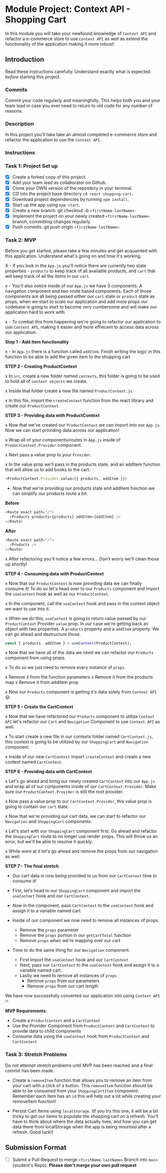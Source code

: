 # Module Project: Context API - Shopping Cart

In this module you will take your newfound knowledge of `Context API` and refactor a e-commerce store to use `Context API` as well as extend the functionality of the application making it more robust!

## Introduction

Read these instructions carefully. Understand exactly what is expected _before_ starting this project.

### Commits

Commit your code regularly and meaningfully. This helps both you and your team lead in case you ever need to return to old code for any number of reasons.

### Description

In this project you'll take take an almost completed e-commerce store and refactor the application to use the `Context API`.

### Instructions

### Task 1: Project Set up

- [x] Create a forked copy of this project.
- [x] Add your team lead as collaborator on Github.
- [x] Clone your OWN version of the repository in your terminal.
- [x] CD into the project base directory `cd react-shopping-cart`.
- [x] Download project dependencies by running `npm install`.
- [x] Start up the app using `npm start`.
- [x] Create a new branch: git checkout -b `<firstName-lastName>`.
- [x] Implement the project on your newly created `<firstName-lastName>` branch, committing changes regularly.
- [x] Push commits: git push origin `<firstName-lastName>`.

### Task 2: MVP

Before you get started, please take a few minutes and get acquainted with this application. Understand what's going on and how it's working.

X - If you look in the `App.js` you'll notice there are currently two state properties - `products` to keep track of all available products, and `cart` that will keep track of all the items in our `cart`.

x - You'll also notice inside of our `App.js` we have 3 components. A navigation component and two route based components. Each of those components are all being passed either our `cart` state or `product` state as props, when we start to scale our application and add more props our codebase is going to start to become very cumbersome and will make our application hard to work with.

x - To combat this from happening we're going to refactor our application to use `Context API`, making it easier and more effiecent to access data across our application.

**Step 1 - Add item functionality**

x - In `App.js` there is a function called `addItem`. Finish writing the logic in this function to be able to add the given item to the shopping cart

**STEP 2 - Creating ProductContext**

x In `src`, create a new folder named `contexts`, this folder is going to be used to hold all of `context objects` we create.

x Inside that folder create a new file named `ProductContext.js`

x In this file, import the `createContext` function from the react library and create our `ProductContext`.

**STEP 3 - Providing data with ProductContext**

x Now that we've created our `ProductContext` we can import into our `App.js`. Now we can start providing data across our application!

x Wrap all of your components/routes in `App.js` inside of `ProductContext.Provider` component.

x Next pass a value prop to your `Provider`.

x In the value prop we'll pass in the products state, and an addItem function that will allow us to add books to the cart.

```js
<ProductContext.Provider value={{ products, addItem }}>
```

- Now that we're providing our products state and addItem function we can simplify our products route a bit.

**Before**

```js
<Route exact path="/">
  <Products products={products} addItem={addItem} />
</Route>
```

**After**

```js
<Route exact path="/">
  <Products />
</Route>
```

x After refactoring you'll notice a few errors... Don't worry we'll clean those up shortly!

**STEP 4 - Consuming data with ProductContext**

x Now that our `ProductContext` is now providing data we can finally consume it! To do so let's head over to our `Products` component and import the `useContext` hook as well as our `ProductContext`.

x In the component, call the `useContext` hook and pass in the context object we want to use into it.

x When we do this, `useContext` is going to return value passed by our `ProductContext` Provider `value` prop. In our case we're getting back an object with two properties. A `products` property and a `addItem` property. We can go ahead and destructure those.

```js
const { products, addItem } = useContext(ProductContext);
```

x Now that we have all of the data we need we can refactor our `Products` component from using props.

x To do so we just need to remove every instance of `props`.

  x Remove it from the function parameters
  x Remove it from the products map
  x Remove it from addItem prop

x Now our `Products` component is getting it's data solely from `Context API` 😃.

**STEP 5 - Create the CartContext**

x Now that we have refactored our `Products` component to utilize `Context API` let's refactor our `Cart` and `Navigation` Component to use `Context API` as well.

x To start create a new file in our contexts folder named `CartContext.js`, this context is going to be utilized by our `ShoppingCart` and `Navigation` component.

x Inside of our new `CartContext` import `createContext` and create a new context named `CartContext`.

**STEP 6 - Providing data with CartContext**

x Let's go ahead and bring our newly created `CartContext` into our `App.js` and wrap all of our components inside of our `CartContext.Provider`. Make sure our `ProductContext.Provider` is still the root provider.

x Now pass a value prop to our `CartContext.Provider`, this value prop is going to contain our `cart` state.

x Now that we're providing our cart data, we can start to refactor our `Navigation` and `ShoppingCart` components.

x Let's start with our `ShoppingCart` component first. Go ahead and refactor the `ShoppingCart` route to no longer use render props. This will throw us an error, but we'll be able to resolve it quickly.

x While were at it let's go ahead and remove the props from our navigation as well.

**STEP 7 - The final stretch**

- Our cart data is now being provided to us from our `CartContext` time to consume it!

- First, let's head to our `ShoppingCart` component and import the `useContext` hook and our `CartContext`.

- Now in the component, pass `CartContext` to the `useContext` hook and assign it to a variable named cart.

- Inside of our component we now need to remove all instances of props.

  - Remove the `props` parameter
  - Remove the `props` portion in our `getCartTotal` function
  - Remove `props` when we're mapping over our cart

- Time to do the same thing for our `Navigation` component.
  - First import the `useContext` hook and our `CartContext`
  - Next, pass our `CartContext` to the `useContext` hook and assign it to a variable named cart.
  - Lastly we need to remove all instances of `props`
    - Remove `props` from our parameters
    - Remove `props` from our cart length

We have now successfully converted our application into using `Context API` 🔥

**MVP Requirements**

- Create a `ProductContext` and a `CartContext`
- Use the Provider Component from `ProductContext` and `CartContext` to provide data to child components
- Consume data using the `useContext` hook from `ProductContext` and `CartContext`

### Task 3: Stretch Problems

Do not attempt stretch problems until MVP has been reached and a final commit has been made.

- Create a `removeItem` function that allows you to remove an item from your cart with a click of a button. This `removeItem` function should be able to be consumed from your `ShoppingCartItem` component.
  Remember each item has an `id` this will help out a lot while creating your removeItem function!

- Persist Cart Items using `localStorage`. (If you try this one, it will be a bit tricky to get our items to populate the shopping cart on a refresh. You'll have to think about where the data actually lives, and how you can get data there from localStorage when the app is being mounted after a refresh. Good luck!)

## Submission Format
* [ ] Submit a Pull-Request to merge `<firstName-lastName>` Branch into `main` (student's  Repo). **Please don't merge your own pull request**
